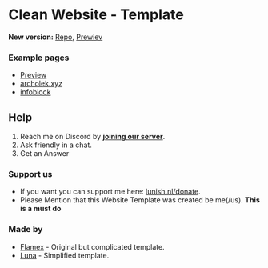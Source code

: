# Clean Website - Template
**New version:** [Repo](https://github.com/Luna-devv/Modern-Website), [Prewiev](https://luna-devv.github.io/Modern-Website/)

### Example pages
- [Preview](https://luna-devv.github.io/Clean-Website/)
- [archolek.xyz](https://www.archolek.xyz/)
- [infoblock](Http://148.251.92.133)

## Help
1. Reach me on Discord by **[joining our server](https://lunish.nl/discord)**.
2. Ask friendly in a chat.
3. Get an Answer

### Support us
- If you want you can support me here: [lunish.nl/donate](https://lunish.nl/donate).
- Please Mention that this Website Template was created be me(/us). **This is a must do**

### Made by
- [Flamex](https://github.com/Flamexdev) - Original but complicated template. <br>
- [Luna](https://github.com/Luna-devv) - Simplified template. <br>
